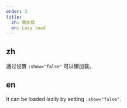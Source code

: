 ```yaml
---
order: 3
title:
  zh: 懒加载
  en: Lazy load
---
```


## zh

通过设置 `:show="false"` 可以懒加载。

## en

It can be loaded lazily by setting `:show="false"`.

